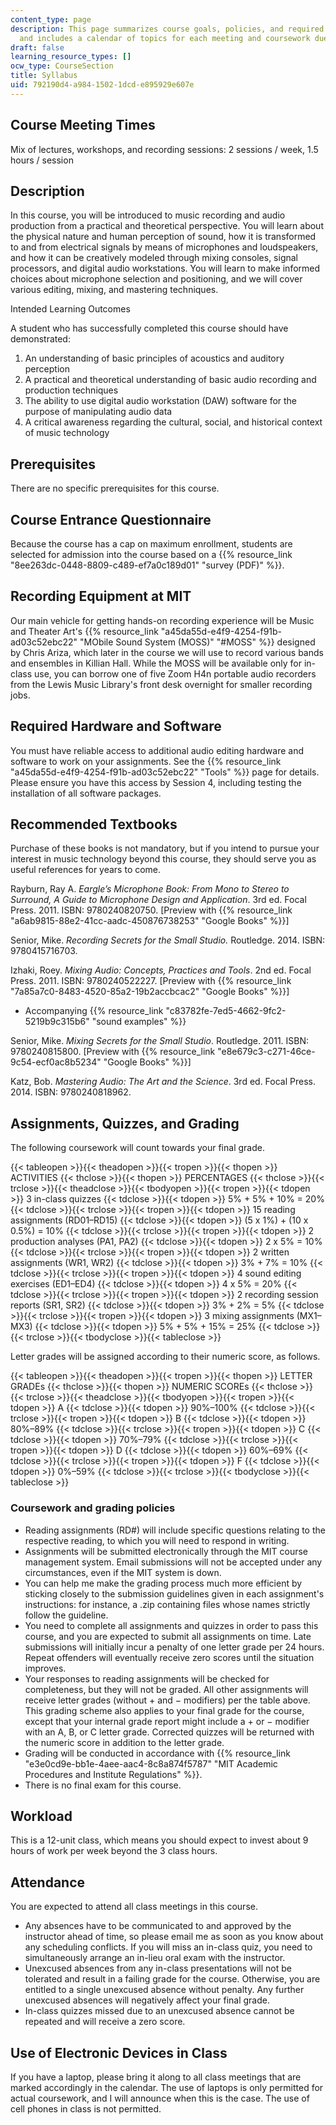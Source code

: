 ```yaml
---
content_type: page
description: This page summarizes course goals, policies, and required coursework,
  and includes a calendar of topics for each meeting and coursework due dates.
draft: false
learning_resource_types: []
ocw_type: CourseSection
title: Syllabus
uid: 792190d4-a984-1502-1dcd-e895929e607e
---
```

## Course Meeting Times

Mix of lectures, workshops, and recording sessions: 2 sessions / week, 1.5 hours / session

## Description

In this course, you will be introduced to music recording and audio production from a practical and theoretical perspective. You will learn about the physical nature and human perception of sound, how it is transformed to and from electrical signals by means of microphones and loudspeakers, and how it can be creatively modeled through mixing consoles, signal processors, and digital audio workstations. You will learn to make informed choices about microphone selection and positioning, and we will cover various editing, mixing, and mastering techniques.

Intended Learning Outcomes

A student who has successfully completed this course should have demonstrated:

1. An understanding of basic principles of acoustics and auditory perception
2. A practical and theoretical understanding of basic audio recording and production techniques
3. The ability to use digital audio workstation (DAW) software for the purpose of manipulating audio data
4. A critical awareness regarding the cultural, social, and historical context of music technology

## Prerequisites

There are no specific prerequisites for this course.

## Course Entrance Questionnaire

Because the course has a cap on maximum enrollment, students are selected for admission into the course based on a {{% resource_link "8ee263dc-0448-8809-c489-ef7a0c189d01" "survey (PDF)" %}}.

## Recording Equipment at MIT

Our main vehicle for getting hands-on recording experience will be Music and Theater Art's {{% resource_link "a45da55d-e4f9-4254-f91b-ad03c52ebc22" "MObile Sound System (MOSS)" "#MOSS" %}} designed by Chris Ariza, which later in the course we will use to record various bands and ensembles in Killian Hall. While the MOSS will be available only for in-class use, you can borrow one of five Zoom H4n portable audio recorders from the Lewis Music Library's front desk overnight for smaller recording jobs.

## Required Hardware and Software

You must have reliable access to additional audio editing hardware and software to work on your assignments. See the {{% resource_link "a45da55d-e4f9-4254-f91b-ad03c52ebc22" "Tools" %}} page for details. Please ensure you have this access by Session 4, including testing the installation of all software packages.

## Recommended Textbooks

Purchase of these books is not mandatory, but if you intend to pursue your interest in music technology beyond this course, they should serve you as useful references for years to come.

Rayburn, Ray A. *Eargle’s Microphone Book: From Mono to Stereo to Surround, A Guide to Microphone Design and Application*. 3rd ed. Focal Press. 2011. ISBN: 9780240820750. \[Preview with {{% resource_link "a6ab9815-88e2-41cc-aadc-450876738253" "Google Books" %}}\]

Senior, Mike. *Recording Secrets for the Small Studio.* Routledge. 2014. ISBN: 9780415716703.

Izhaki, Roey. *Mixing Audio: Concepts, Practices and Tools*. 2nd ed. Focal Press. 2011. ISBN: 9780240522227. \[Preview with {{% resource_link "7a85a7c0-8483-4520-85a2-19b2accbcac2" "Google Books" %}}\]

- Accompanying {{% resource_link "c83782fe-7ed5-4662-9fc2-5219b9c315b6" "sound examples" %}}

Senior, Mike. *Mixing Secrets for the Small Studio*. Routledge. 2011. ISBN: 9780240815800. \[Preview with {{% resource_link "e8e679c3-c271-46ce-9c54-ecf0ac8b5234" "Google Books" %}}\]

Katz, Bob. *Mastering Audio: The Art and the Science*. 3rd ed. Focal Press. 2014. ISBN: 9780240818962.

## Assignments, Quizzes, and Grading

The following coursework will count towards your final grade.

{{< tableopen >}}{{< theadopen >}}{{< tropen >}}{{< thopen >}}
ACTIVITIES
{{< thclose >}}{{< thopen >}}
PERCENTAGES
{{< thclose >}}{{< trclose >}}{{< theadclose >}}{{< tbodyopen >}}{{< tropen >}}{{< tdopen >}}
3 in-class quizzes
{{< tdclose >}}{{< tdopen >}}
5% + 5% + 10% = 20%
{{< tdclose >}}{{< trclose >}}{{< tropen >}}{{< tdopen >}}
15 reading assignments (RD01–RD15)
{{< tdclose >}}{{< tdopen >}}
(5 x 1%) + (10 x 0.5%) = 10%
{{< tdclose >}}{{< trclose >}}{{< tropen >}}{{< tdopen >}}
2 production analyses (PA1, PA2)
{{< tdclose >}}{{< tdopen >}}
2 x 5% = 10%
{{< tdclose >}}{{< trclose >}}{{< tropen >}}{{< tdopen >}}
2 written assignments (WR1, WR2)
{{< tdclose >}}{{< tdopen >}}
3% + 7% = 10%
{{< tdclose >}}{{< trclose >}}{{< tropen >}}{{< tdopen >}}
4 sound editing exercises (ED1–ED4)
{{< tdclose >}}{{< tdopen >}}
4 x 5% = 20%
{{< tdclose >}}{{< trclose >}}{{< tropen >}}{{< tdopen >}}
2 recording session reports (SR1, SR2)
{{< tdclose >}}{{< tdopen >}}
3% + 2% = 5%
{{< tdclose >}}{{< trclose >}}{{< tropen >}}{{< tdopen >}}
3 mixing assignments (MX1–MX3)
{{< tdclose >}}{{< tdopen >}}
5% + 5% + 15% = 25%
{{< tdclose >}}{{< trclose >}}{{< tbodyclose >}}{{< tableclose >}}

Letter grades will be assigned according to their numeric score, as follows.

{{< tableopen >}}{{< theadopen >}}{{< tropen >}}{{< thopen >}}
LETTER GRADEs
{{< thclose >}}{{< thopen >}}
NUMERIC SCOREs
{{< thclose >}}{{< trclose >}}{{< theadclose >}}{{< tbodyopen >}}{{< tropen >}}{{< tdopen >}}
A
{{< tdclose >}}{{< tdopen >}}
90%–100%
{{< tdclose >}}{{< trclose >}}{{< tropen >}}{{< tdopen >}}
B
{{< tdclose >}}{{< tdopen >}}
80%–89%
{{< tdclose >}}{{< trclose >}}{{< tropen >}}{{< tdopen >}}
C
{{< tdclose >}}{{< tdopen >}}
70%–79%
{{< tdclose >}}{{< trclose >}}{{< tropen >}}{{< tdopen >}}
D
{{< tdclose >}}{{< tdopen >}}
60%–69%
{{< tdclose >}}{{< trclose >}}{{< tropen >}}{{< tdopen >}}
F
{{< tdclose >}}{{< tdopen >}}
0%–59%
{{< tdclose >}}{{< trclose >}}{{< tbodyclose >}}{{< tableclose >}}

### Coursework and grading policies

- Reading assignments (RD#) will include specific questions relating to the respective reading, to which you will need to respond in writing.
- Assignments will be submitted electronically through the MIT course management system. Email submissions will not be accepted under any circumstances, even if the MIT system is down.
- You can help me make the grading process much more efficient by sticking closely to the submission guidelines given in each assignment's instructions: for instance, a .zip containing files whose names strictly follow the guideline.
- You need to complete all assignments and quizzes in order to pass this course, and you are expected to submit all assignments on time. Late submissions will initially incur a penalty of one letter grade per 24 hours. Repeat offenders will eventually receive zero scores until the situation improves.
- Your responses to reading assignments will be checked for completeness, but they will not be graded. All other assignments will receive letter grades (without + and − modifiers) per the table above. This grading scheme also applies to your final grade for the course, except that your internal grade report might include a + or − modifier with an A, B, or C letter grade. Corrected quizzes will be returned with the numeric score in addition to the letter grade.
- Grading will be conducted in accordance with {{% resource_link "e3e0cd9e-bb1e-4aee-aac4-8c8a874f5787" "MIT Academic Procedures and Institute Regulations" %}}.
- There is no final exam for this course.

## Workload

This is a 12-unit class, which means you should expect to invest about 9 hours of work per week beyond the 3 class hours.

## Attendance

You are expected to attend all class meetings in this course.

- Any absences have to be communicated to and approved by the instructor ahead of time, so please email me as soon as you know about any scheduling conflicts. If you will miss an in-class quiz, you need to simultaneously arrange an in-lieu oral exam with the instructor.
- Unexcused absences from any in-class presentations will not be tolerated and result in a failing grade for the course. Otherwise, you are entitled to a single unexcused absence without penalty. Any further unexcused absences will negatively affect your final grade.
- In-class quizzes missed due to an unexcused absence cannot be repeated and will receive a zero score.

## Use of Electronic Devices in Class

If you have a laptop, please bring it along to all class meetings that are marked accordingly in the calendar. The use of laptops is only permitted for actual coursework, and I will announce when this is the case. The use of cell phones in class is not permitted.